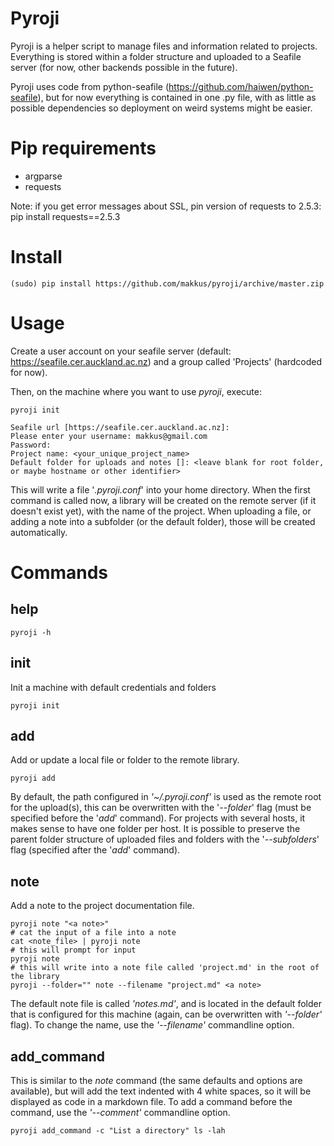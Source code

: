 Pyroji
======

Pyroji is a helper script to manage files and information related to projects. Everything is stored within a folder structure and uploaded to a Seafile server (for now, other backends possible in the future).

Pyroji uses code from python-seafile (https://github.com/haiwen/python-seafile), but for now everything is contained in one .py file, with as little as possible dependencies so deployment on weird systems might be easier.


# Pip requirements

- argparse
- requests

Note: if you get error messages about SSL, pin version of requests to 2.5.3: pip install requests==2.5.3

# Install

    (sudo) pip install https://github.com/makkus/pyroji/archive/master.zip


# Usage

Create a user account on your seafile server (default: https://seafile.cer.auckland.ac.nz) and a group called 'Projects' (hardcoded for now).

Then, on the machine where you want to use *pyroji*, execute:

    pyroji init

    Seafile url [https://seafile.cer.auckland.ac.nz]: 
	Please enter your username: makkus@gmail.com
	Password: 
	Project name: <your_unique_project_name>
	Default folder for uploads and notes []: <leave blank for root folder, or maybe hostname or other identifier>


This will write a file '*.pyroji.conf*' into your home directory. When the first command is called now, a library will be created on the remote server (if it doesn't exist yet), with the name of the project. When uploading a file, or adding a note into a subfolder (or the default folder), those will be created automatically.

# Commands

## help

    pyroji -h

## init

Init a machine with default credentials and folders

	pyroji init

## add

Add or update a local file or folder to the remote library.

    pyroji add

By default, the path configured in *'~/.pyroji.conf'* is used as the remote root for the upload(s), this can be overwritten with the '*--folder*' flag (must be specified before the '*add*' command). For projects with several hosts, it makes sense to have one folder per host.
It is possible to preserve the parent folder structure of uploaded files and folders with the '*--subfolders*' flag (specified after the '*add*' command).

## note

Add a note to the project documentation file.

    pyroji note "<a note>"
	# cat the input of a file into a note
	cat <note_file> | pyroji note
	# this will prompt for input
	pyroji note
	# this will write into a note file called 'project.md' in the root of the library
	pyroji --folder="" note --filename "project.md" <a note>

The default note file is called *'notes.md'*, and is located in the default folder that is configured for this machine (again, can be overwritten with *'--folder'* flag). To change the name, use the *'--filename'* commandline option.

## add_command

This is similar to the *note* command (the same defaults and options are available), but will add the text indented with 4 white spaces, so it will be displayed as code in a markdown file. To add a command before the command, use the *'--comment'* commandline option.

    pyroji add_command -c "List a directory" ls -lah

